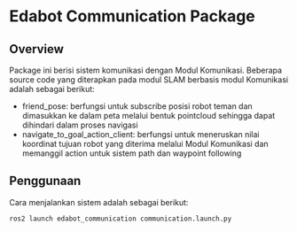 # Edabot Communication Package

## Overview
Package ini berisi sistem komunikasi dengan Modul Komunikasi. Beberapa source code yang diterapkan pada modul SLAM berbasis modul Komunikasi adalah sebagai berikut:
* friend_pose: berfungsi untuk subscribe posisi robot teman dan dimasukkan ke dalam peta melalui bentuk pointcloud sehingga dapat dihindari dalam proses navigasi
* navigate_to_goal_action_client: berfungsi untuk meneruskan nilai koordinat tujuan robot yang diterima melalui Modul Komunikasi dan memanggil action untuk sistem path dan waypoint following

## Penggunaan
Cara menjalankan sistem  adalah sebagai berikut:
```bash
ros2 launch edabot_communication communication.launch.py
```